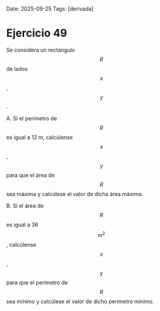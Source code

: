 Date: 2025-09-25
Tags: [derivada]

# Ejercicio 49

 
Se considera un rectángulo  $$ R$$   de lados  $$ x$$  ,  $$ y$$  .

A.    Si el perímetro de  $$ R$$   es igual a 12 m, calcúlense  $$ x$$  ,  $$ y$$   para que el área de  $$ R$$   sea máxima y calcúlese el valor de dicha área máxima.

B.    Si el área de  $$ R$$   es igual a 36  $$ m^2$$  , calcúlense  $$ x$$  ,  $$ y$$   para que el perímetro de  $$ R$$   sea mínimo y calcúlese el valor de dicho perímetro mínimo.

